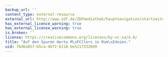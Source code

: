 ```yaml
---
backup_url: ''
content_type: external-resource
external_url: http://www.zdf.de/ZDFmediathek/hauptnavigation/startseite#/beitrag/video/921524/Auf-den-Spuren-Herta-M%C3%BCllers-in-Rum%C3%A4nien
has_external_licence_warning: true
has_external_license_warning: true
is_broken: ''
license: https://creativecommons.org/licenses/by-nc-sa/4.0/
title: "Auf den Spuren Herta M\xFCllers in Rum\xE4nien."
uid: 76d6a057-b5ca-4b72-b118-be52173320d9
---
```

